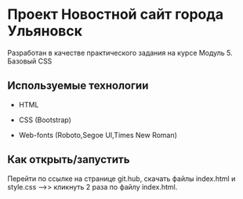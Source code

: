 # Проект Новостной сайт города Ульяновск

Разработан в качестве практического задания на курсе Модуль 5. Базовый CSS


## Используемые технологии

* HTML

* CSS (Bootstrap)

* Web-fonts (Roboto,Segoe UI,Times New Roman)

## Как открыть/запустить

Перейти по ссылке на странице git.hub, скачать файлы index.html и style.css -->> кликнуть 2 раза по файлу index.html.

